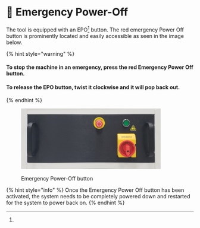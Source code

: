 # 🛑 Emergency Power-Off

The tool is equipped with an EPO[^1] button. The red emergency Power Off button is prominently located and easily accessible as seen in the image below.

{% hint style="warning" %}
#### To stop the machine in an emergency, press the red Emergency Power Off button.

#### To release the EPO button, twist it clockwise and it will pop back out.
{% endhint %}

<figure><img src="../.gitbook/assets/1.jpeg" alt="" width="375"><figcaption><p>Emergency Power-Off button</p></figcaption></figure>

{% hint style="info" %}
Once the Emergency Power Off button has been activated, the system needs to be completely powered down and restarted for the system to power back on.
{% endhint %}

[^1]: 
